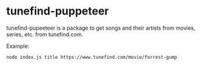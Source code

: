 # tunefind-puppeteer
tunefind-pupeeteer is a package to get songs and their artists from movies, series, etc. from tunefind.com.

Example:
```
node index.js title https://www.tunefind.com/movie/forrest-gump
```